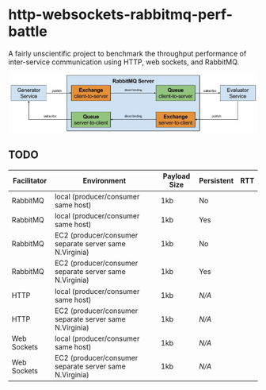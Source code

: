 http-websockets-rabbitmq-perf-battle
====================================

A fairly unscientific project to benchmark the throughput performance of inter-service communication using HTTP, web sockets, and RabbitMQ.

![RabbitMQ Test Diagram](https://raw.githubusercontent.com/cflynn07/http-websockets-rabbitmq-perf-battle/master/RabbitMQ_Test_Diagram.jpg)

TODO
----
Facilitator | Environment                                             | Payload Size | Persistent | RTT
------------|---------------------------------------------------------|--------------|------------|----
RabbitMQ    | local (producer/consumer same host)                     | 1kb          | No         | 
RabbitMQ    | local (producer/consumer same host)                     | 1kb          | Yes        | 
RabbitMQ    | EC2 (producer/consumer separate server same N.Virginia) | 1kb          | No         | 
RabbitMQ    | EC2 (producer/consumer separate server same N.Virginia) | 1kb          | Yes        | 
HTTP        | local (producer/consumer same host)                     | 1kb          | *N/A*      | 
HTTP        | EC2 (producer/consumer separate server same N.Virginia) | 1kb          | *N/A*      | 
Web Sockets | local (producer/consumer same host)                     | 1kb          | *N/A*      | 
Web Sockets | EC2 (producer/consumer separate server same N.Virginia) | 1kb          | *N/A*      | 
